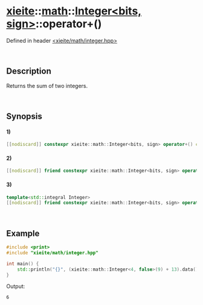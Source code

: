 # [xieite](../../../../../xieite.md)\:\:[math](../../../../../math.md)\:\:[Integer<bits, sign>](../../../../integer.md)\:\:operator+\(\)
Defined in header [<xieite/math/integer.hpp>](../../../../../../../include/xieite/math/integer.hpp)

&nbsp;

## Description
Returns the sum of two integers.

&nbsp;

## Synopsis
#### 1)
```cpp
[[nodiscard]] constexpr xieite::math::Integer<bits, sign> operator+() const noexcept;
```
#### 2)
```cpp
[[nodiscard]] friend constexpr xieite::math::Integer<bits, sign> operator+(xieite::math::Integer<bits, sign> augend, xieite::math::Integer<bits, sign> addend) noexcept;
```
#### 3)
```cpp
template<std::integral Integer>
[[nodiscard]] friend constexpr xieite::math::Integer<bits, sign> operator+(xieite::math::Integer<bits, sign> augend, Integer addend) noexcept;
```

&nbsp;

## Example
```cpp
#include <print>
#include "xieite/math/integer.hpp"

int main() {
    std::println("{}", (xieite::math::Integer<4, false>(9) + 13).data());
}
```
Output:
```
6
```
